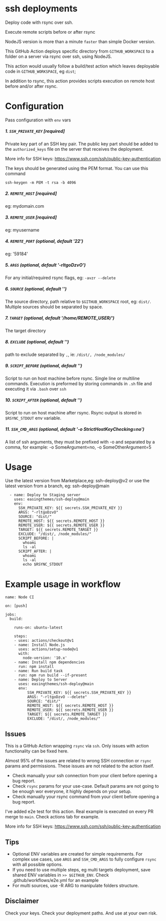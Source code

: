 # ssh deployments

Deploy code with rsync over ssh.

Execute remote scripts before or after rsync

NodeJS version is more than a minute `faster` than simple Docker version.

This GitHub Action deploys specific directory from `GITHUB_WORKSPACE` to a folder on a server via rsync over ssh, using NodeJS.

This action would usually follow a build/test action which leaves deployable code in `GITHUB_WORKSPACE`, eg `dist`;

In addition to rsync, this action provides scripts execution on remote host before and/or after rsync.

# Configuration

Pass configuration with `env` vars

##### 1. `SSH_PRIVATE_KEY` [required]

Private key part of an SSH key pair.
The public key part should be added to the `authorized_keys` file on the server that receives the deployment.

More info for SSH keys: https://www.ssh.com/ssh/public-key-authentication

The keys should be generated using the PEM format. You can use this command

```
ssh-keygen -m PEM -t rsa -b 4096
```

##### 2. `REMOTE_HOST` [required]

eg: mydomain.com

##### 3. `REMOTE_USER` [required]

eg: myusername

##### 4. `REMOTE_PORT` (optional, default '22')

eg: '59184'

##### 5. `ARGS` (optional, default '-rltgoDzvO')

For any initial/required rsync flags, eg: `-avzr --delete`

##### 6. `SOURCE` (optional, default '')

The source directory, path relative to `$GITHUB_WORKSPACE` root, eg: `dist/`.
Multiple sources should be separated by space.

##### 7. `TARGET` (optional, default '/home/REMOTE_USER/')

The target directory

##### 8. `EXCLUDE` (optional, default '')

path to exclude separated by `,`, ie: `/dist/, /node_modules/`

##### 9. `SCRIPT_BEFORE` (optional, default '')

Script to run on host machine before rsync. Single line or multiline commands.
Execution is preformed by storing commands in `.sh` file and executing it via `.bash` over `ssh`

##### 10. `SCRIPT_AFTER` (optional, default '')

Script to run on host machine after rsync.
Rsync output is stored in `$RSYNC_STDOUT` env variable.

##### 11. `SSH_CMD_ARGS` (optional, default '-o StrictHostKeyChecking=no')

A list of ssh arguments, they must be prefixed with -o and separated by a comma, for example: -o SomeArgument=no, -o SomeOtherArgument=5


# Usage

Use the latest version from Marketplace,eg: ssh-deploy@v2
or use the latest version from a branch, eg: ssh-deploy@main

```
  - name: Deploy to Staging server
    uses: easingthemes/ssh-deploy@main
    env:
      SSH_PRIVATE_KEY: ${{ secrets.SSH_PRIVATE_KEY }}
      ARGS: "-rltgoDzvO"
      SOURCE: "dist/"
      REMOTE_HOST: ${{ secrets.REMOTE_HOST }}
      REMOTE_USER: ${{ secrets.REMOTE_USER }}
      TARGET: ${{ secrets.REMOTE_TARGET }}
      EXCLUDE: "/dist/, /node_modules/"
      SCRIPT_BEFORE: |
        whoami
        ls -al
      SCRIPT_AFTER: |
        whoami
        ls -al
        echo $RSYNC_STDOUT
```

# Example usage in workflow

```
name: Node CI

on: [push]

jobs:
  build:

    runs-on: ubuntu-latest

    steps:
    - uses: actions/checkout@v1
    - name: Install Node.js
      uses: actions/setup-node@v1
      with:
        node-version: '10.x'
    - name: Install npm dependencies
      run: npm install
    - name: Run build task
      run: npm run build --if-present
    - name: Deploy to Server
      uses: easingthemes/ssh-deploy@main
      env:
          SSH_PRIVATE_KEY: ${{ secrets.SSH_PRIVATE_KEY }}
          ARGS: "-rltgoDzvO --delete"
          SOURCE: "dist/"
          REMOTE_HOST: ${{ secrets.REMOTE_HOST }}
          REMOTE_USER: ${{ secrets.REMOTE_USER }}
          TARGET: ${{ secrets.REMOTE_TARGET }}
          EXCLUDE: "/dist/, /node_modules/"
```

## Issues

This is a GitHub Action wrapping `rsync` via `ssh`. Only issues with action functionality can be fixed here.

Almost 95% of the issues are related to wrong SSH connection or `rsync` params and permissions.
These issues are not related to the action itself.

- Check manually your ssh connection from your client before opening a bug report.
- Check `rsync` params for your use-case. Default params are not going to be enough wor everyone, it highly depends on your setup.
- Check manually your rsync command from your client before opening a bug report.

I've added e2e test for this action.
Real example is executed on every PR merge to `main`.
Check actions tab for example.

More info for SSH keys: https://www.ssh.com/ssh/public-key-authentication

## Tips

- Optional ENV variables are created for simple requirements.
For complex use cases, use `ARGS` and `SSH_CMD_ARGS` to fully configure `rsync` with all possible options.
- If you need to use multiple steps, eg multi targets deployment, save shared ENV variables in `>> $GITHUB_ENV`.
Check .github/workflows/e2e.yml for an example
- For multi sources, use -R ARG to manipulate folders structure.


## Disclaimer

Check your keys. Check your deployment paths. And use at your own risk.
